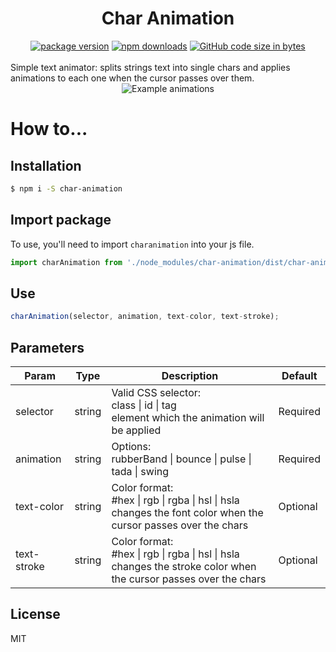 <h1 align="center">Char Animation<span></h1>

<div align="center">
  <a href="https://www.npmjs.com/package/char-animation"><img alt="package version" src="https://img.shields.io/npm/v/char-animation?color=success&logo=npm&style=flat-square"></a>
<a href="https://www.npmjs.com/package/char-animation"><img alt="npm downloads" src="https://img.shields.io/npm/dt/char-animation?color=success&logo=npm&style=flat-square"></a>
<a href="https://github.com/cmarioep/char-animation"><img alt="GitHub code size in bytes" src="https://img.shields.io/github/languages/code-size/cmarioep/char-animation?color=sucess&logo=github&style=flat-square"></a>
</div>

<br>
Simple text animator: splits strings text into single chars and applies animations to each one when the cursor passes over them.
<br>

<div align="center">
<img alt="Example animations"  src="https://user-images.githubusercontent.com/53541185/126826480-d13e1f1c-cc33-49ba-b40a-548bdd45f954.gif">
</div>

# How to...

## Installation
```bash
$ npm i -S char-animation
```

## Import package
To use, you'll need to import `charanimation`  into your js file.
```js
import charAnimation from './node_modules/char-animation/dist/char-animation.js';
```

## Use
```js
charAnimation(selector, animation, text-color, text-stroke);
```

## Parameters

| Param| Type | Description | Default | 
| ------------ | ------------ | ------------ | ------------ |
| selector    | string | Valid CSS selector:<br>class \| id \| tag<br>element which the animation will be applied | Required |
| animation   | string | Options:<br>rubberBand \| bounce \| pulse \| tada \| swing | Required |
| text-color  | string | Color format:<br> #hex \| rgb \| rgba \| hsl \| hsla<br>changes the font color when the cursor passes over the chars                                                                     | Optional |
| text-stroke | string | Color format:<br> #hex \| rgb \| rgba \| hsl \| hsla<br>changes the stroke color when the cursor passes over the chars |  Optional |

## License
MIT
